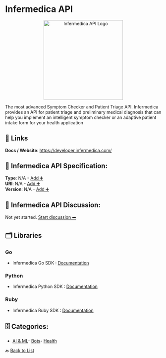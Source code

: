 # Infermedica API
<p align="center">
    <img width="256" src="https://raw.githubusercontent.com/apis-list/apis-list/main/apis/infermedica-api/logo_256x256.png" alt="Infermedica API Logo"/>
</p>
The most advanced Symptom Checker and Patient Triage API. Infermedica provides an API for patient triage and preliminary medical diagnosis that can help you implement an intelligent symptom checker or an adaptive patient intake form for your health application

##  🔗 Links
**Docs / Website**: https://developer.infermedica.com/

## 🧬 Infermedica API Specification:
**Type**: N/A - [Add ➕](https://github.com/apis-list/apis-list/edit/main/apis.yaml#L10298)  
**URI**: N/A - [Add ➕](https://github.com/apis-list/apis-list/edit/main/apis.yaml#L10298)  
**Version**: N/A - [Add ➕](https://github.com/apis-list/apis-list/edit/main/apis.yaml#L10298)

## 💬 Infermedica API Discussion:
Not yet started. [Start discussion ➡️](https://github.com/apis-list/apis-list/discussions/new)

## 🗂️ Libraries
### Go
- Infermedica Go SDK : [Documentation](https://github.com/torniker/infermedica)
### Python
- Infermedica Python SDK : [Documentation](https://github.com/infermedica/python-api)
### Ruby
- Infermedica Ruby SDK : [Documentation](https://github.com/mjskier/infermedica)


## 🗄️ Categories:
- [AI & ML](https://github.com/apis-list/apis-list#ai--ml-)- [Bots](https://github.com/apis-list/apis-list#bots-)- [Health](https://github.com/apis-list/apis-list#health-)

🔙  [Back to List](https://github.com/apis-list/apis-list)
